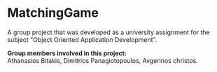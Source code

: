 # MatchingGame
A group project that was developed as a university assignment for the subject "Object Oriented Application Development".

 **Group members involved in this project:**<br>                                                                                                                          Athanasios Bitakis, Dimitrios Panagiotopoulos, Avgerinos christos.
